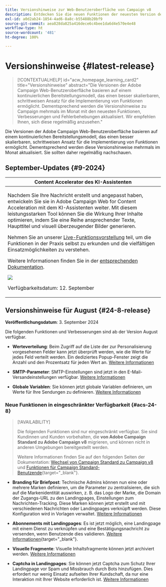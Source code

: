 ```yaml
---
title: Versionshinweise zur Web-Benutzeroberfläche von Campaign v8
description: Entdecken Sie die neuen Funktionen der neuesten Version der Campaign Web-Benutzeroberfläche
exl-id: a0d2ab24-1854-4ad6-8a8c-b55488b20bf9
source-git-commit: aea828da825a416dece6c4bee1da6d4e570e4e48
workflow-type: ht
source-wordcount: '481'
ht-degree: 100%

---
```


# Versionshinweise {#latest-release}

>[!CONTEXTUALHELP]
>id="acw_homepage_learning_card2"
>title="Versionshinweise"
>abstract="Die Versionen der Adobe Campaign Web-Benutzeroberfläche basieren auf einem kontinuierlichen Bereitstellungsmodell, das einen besser skalierbaren, schrittweisen Ansatz für die Implementierung von Funktionen ermöglicht. Dementsprechend werden die Versionshinweise zu Campaign mehrmals im Monat mit den neuesten Funktionen, Verbesserungen und Fehlerbehebungen aktualisiert. Wir empfehlen Ihnen, sich diese regelmäßig anzusehen."

Die Versionen der Adobe Campaign Web-Benutzeroberfläche basieren auf einem kontinuierlichen Bereitstellungsmodell, das einen besser skalierbaren, schrittweisen Ansatz für die Implementierung von Funktionen ermöglicht. Dementsprechend werden diese Versionshinweise mehrmals im Monat aktualisiert. Sie sollten daher regelmäßig nachschauen.

## September-Updates {#9-2024}

<table>
<thead>
<tr>
<th><strong>Content Accelerator des KI-Assistenten</strong><br/></th>
</tr>
</thead>
<tbody>
<tr>
<td>
<p>Nachdem Sie Ihre Nachricht erstellt und angepasst haben, entwickeln Sie sie in Adobe Campaign Web for Content Acceleration mit dem KI-Assistenten weiter. Mit diesem leistungsstarken Tool können Sie die Wirkung Ihrer Inhalte optimieren, indem Sie eine Reihe ansprechender Texte, Haupttitel und visuell überzeugender Bilder generieren.</p>
<p>Nehmen Sie an unserer <a href="https://experienceleague.adobe.com/de/apps/journey-optimizer/ai-assistant-content-accelerator">Live-Funktionsvorstellung</a> teil, um die Funktionen in der Praxis selbst zu erkunden und die vielfältigen Einsatzmöglichkeiten zu verstehen.</a></p>
<p>Weitere Informationen finden Sie in der <a href="../email/generative-gs.md">entsprechenden Dokumentation</a>.</p>
<img src="assets/do-not-localize/ai-content-webui.gif"/>
<p>Verfügbarkeitsdatum: 12. September</p>
</td>
</tr>
</tbody>
</table>

## Versionshinweise für August {#24-8-release}

**Veröffentlichungsdatum**: 3. September 2024

Die folgenden Funktionen und Verbesserungen sind ab der Version August verfügbar.

* **Werteverteilung**: Beim Zugriff auf die Liste der zur Personalisierung vorgesehenen Felder kann jetzt überprüft werden, wie die Werte für jedes Feld verteilt werden. Ein dediziertes Popup-Fenster zeigt die Anzahl und den Prozentsatz für jeden Wert an. [Weitere Informationen](../query/build-query.md#distribution-values-query)

* **SMTP-Parameter**: SMTP-Einstellungen sind jetzt in den E-Mail-Versandeinstellungen verfügbar. [Weitere Informationen](../advanced-settings/delivery-settings.md#smtp)

* **Globale Variablen**: Sie können jetzt globale Variablen definieren, um Werte für Ihre Sendungen zu definieren. [Weitere Informationen](../advanced-settings/delivery-settings.md#variables-delivery)

### Neue Funktionen in eingeschränkter Verfügbarkeit {#acs-24-8}

>[!AVAILABILITY]
>
>Die folgenden Funktionen sind nur eingeschränkt verfügbar. Sie sind Kundinnen und Kunden vorbehalten, die **von Adobe Campaign Standard zu Adobe Campaign v8** migrieren, und können nicht in anderen Umgebungen bereitgestellt werden.
>
>Weitere Informationen finden Sie auf den folgenden Seiten der Dokumentation: [Wechsel von Campaign Standard zu Campaign v8](../rn/acs-migration.md) und [Funktionen für Campaign Standard-Benutzende](https://experienceleague.adobe.com/docs/experience-cloud/campaign/campaign-standard-migration-home.html?lang=de){target="_blank"}.

* **Branding für Briefpost**: Technische Admins können nun eine oder mehrere Marken definieren, um die Parameter zu zentralisieren, die sich auf die Markenidentität auswirken, z. B. das Logo der Marke, die Domain der Zugangs-URL zu den Landingpages, Einstellungen zum Nachrichten-Tracking. Diese Marken können jetzt erstellt und mit verschiedenen Nachrichten oder Landingpages verknüpft werden. Diese Konfiguration wird in Vorlagen verwaltet. [Weitere Informationen](https://experienceleague.adobe.com/de/docs/experience-cloud/campaign/branding/branding-assign)

* **Abonnements mit Landingpages**: Es ist jetzt möglich, eine Landingpage mit einem Dienst zu verknüpfen und eine Bestätigungsnachricht zu versenden, wenn Benutzende dies validieren. [Weitere Informationen](../landing-pages/lp-content.md#lp-message){target="_blank"}.

* **Visuelle Fragmente**: Visuelle Inhaltsfragmente können jetzt archiviert werden. [Weitere Informationen](../content/create-fragment.md#archive)

* **Captcha in Landingpages**: Sie können jetzt Captcha zum Schutz Ihrer Landingpage vor Spam und Missbrauch durch Bots hinzufügen. Dies erfordert nur wenig Einsatz aufseiten Ihrer Kundschaft, da nur eine Interaktion mit Ihrer Website erforderlich ist. [Weitere Informationen](../landing-pages/create-lp.md#captcha)

<!--
* **Rest APIs** - As a Campaign Standard migrated user, you can now use Rest APIs to work with transactional messages. [Read more](https://experienceleague.adobe.com/docs/experience-cloud/campaign/apis/get-started-apis.html){target="_blank"}.-->
